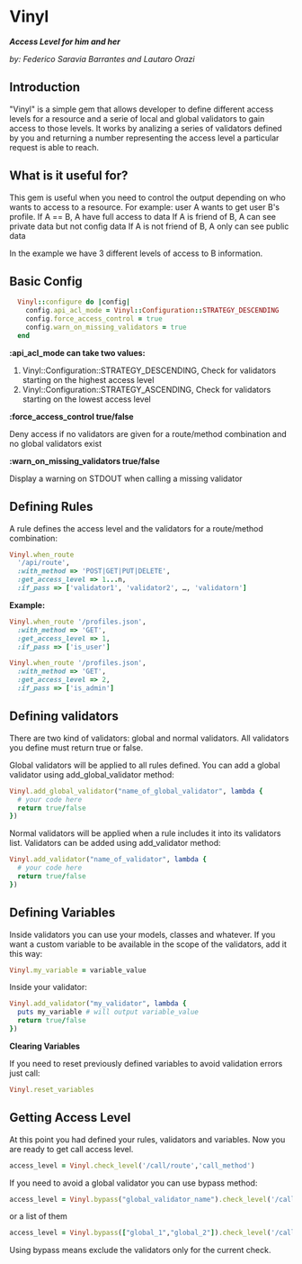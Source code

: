 # Vinyl
**_Access Level for him and her_**

_by: Federico Saravia Barrantes and Lautaro Orazi_

## Introduction

"Vinyl" is a simple gem that allows developer to define different access levels for a resource and a serie of local and global validators to gain access to those levels.
It works by analizing a series of validators defined by you and returning a number representing the access level a particular request is able to reach.

## What is it useful for?

This gem is useful when you need to control the output depending on who wants to access to a resource. 
For example: user A wants to get user B's profile.
If A == B, A have full access to data
If A is friend of B, A can see private data but not config data
If A is not friend of B, A only can see public data

In the example we have 3 different levels of access to B information.

## Basic Config

```ruby
  Vinyl::configure do |config|
    config.api_acl_mode = Vinyl::Configuration::STRATEGY_DESCENDING
    config.force_access_control = true 
    config.warn_on_missing_validators = true 
  end
```

__:api_acl_mode can take two values:__

  1. Vinyl::Configuration::STRATEGY_DESCENDING, Check for validators starting on the highest access level
  2. Vinyl::Configuration::STRATEGY_ASCENDING, Check for validators starting on the lowest access level

__:force_access_control true/false__

Deny access if no validators are given for a route/method combination and no global validators exist

__:warn_on_missing_validators true/false__

Display a warning on STDOUT when calling a missing validator


## Defining Rules

A rule defines the access level and the validators for a route/method combination:

```ruby
Vinyl.when_route 
  '/api/route', 
  :with_method => 'POST|GET|PUT|DELETE',
  :get_access_level => 1...n,
  :if_pass => ['validator1', 'validator2', …, 'validatorn']
```

__Example:__
```ruby
Vinyl.when_route '/profiles.json', 
  :with_method => 'GET', 
  :get_access_level => 1, 
  :if_pass => ['is_user']

Vinyl.when_route '/profiles.json', 
  :with_method => 'GET', 
  :get_access_level => 2, 
  :if_pass => ['is_admin']
```


## Defining validators

There are two kind of validators: global and normal validators. All validators you define must return true or false.

Global validators will be applied to all rules defined. You can add a global validator using add_global_validator method:

```ruby
Vinyl.add_global_validator("name_of_global_validator", lambda {
  # your code here
  return true/false
})
```

Normal validators will be applied when a rule includes it into its validators list. Validators can be added using add_validator method:

```ruby
Vinyl.add_validator("name_of_validator", lambda {
  # your code here
  return true/false
})
```


## Defining Variables

Inside validators you can use your models, classes and whatever. If you want a custom variable to be available in the scope of the validators, add it this way:

```ruby
Vinyl.my_variable = variable_value
```

Inside your validator:

```ruby
Vinyl.add_validator("my_validator", lambda {
  puts my_variable # will output variable_value
  return true/false
})
```

__Clearing Variables__

If you need to reset previously defined variables to avoid validation errors just call:

```ruby
Vinyl.reset_variables
```
## Getting Access Level

At this point you had defined your rules, validators and variables. Now you are ready to get call access level.

```ruby
access_level = Vinyl.check_level('/call/route','call_method')
```

If you need to avoid a global validator you can use bypass method:

```ruby
access_level = Vinyl.bypass("global_validator_name").check_level('/call/route','call_method')
```

or a list of them

```ruby
access_level = Vinyl.bypass(["global_1","global_2"]).check_level('/call/route','call_method')
```

Using bypass means exclude the validators only for the current check.
